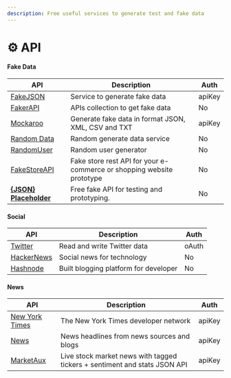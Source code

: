 ```yaml
---
description: Free useful services to generate test and fake data
---
```


# ⚙ API

#### Fake Data

| API                                                                    | Description                                                           | Auth   |
| ---------------------------------------------------------------------- | --------------------------------------------------------------------- | ------ |
| [FakeJSON](https://fakejson.com)                                       | Service to generate fake data                                         | apiKey |
| [FakerAPI](https://fakerapi.it/en)                                     | APIs collection to get fake data                                      | No     |
| [Mockaroo](https://www.mockaroo.com/docs)                              | Generate fake data in format JSON, XML, CSV and TXT                   | apiKey |
| [Random Data](https://random-data-api.com)                             | Random generate data service                                          | No     |
| [RandomUser](https://randomuser.me)                                    | Random user generator                                                 | No     |
| [FakeStoreAPI](https://fakestoreapi.com)                               | Fake store rest API for your e-commerce or shopping website prototype | No     |
| ****[**{JSON} Placeholder**](https://jsonplaceholder.typicode.com)**** | Free fake API for testing and prototyping.                            | No     |

#### Social

| API                                              | Description                           | Auth  |
| ------------------------------------------------ | ------------------------------------- | ----- |
| [Twitter](https://developer.twitter.com/en/docs) | Read and write Twitter data           | oAuth |
| [HackerNews](https://github.com/HackerNews/API)  | Social news for technology            | No    |
| [Hashnode](https://api.hashnode.com)             | Built blogging platform for developer | No    |

#### News

| API                                             | Description                                                               | Auth   |
| ----------------------------------------------- | ------------------------------------------------------------------------- | ------ |
| [New York Times](https://developer.nytimes.com) | The New York Times developer network                                      | apiKey |
| [News](https://newsapi.org)                     | News headlines from news sources and blogs                                | apiKey |
| [MarketAux](https://marketaux.com)              | Live stock market news with tagged tickers + sentiment and stats JSON API | apiKey |

